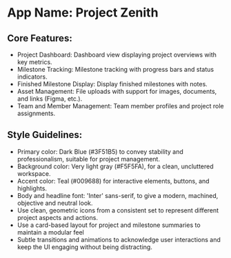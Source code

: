 # **App Name**: Project Zenith

## Core Features:

- Project Dashboard: Dashboard view displaying project overviews with key metrics.
- Milestone Tracking: Milestone tracking with progress bars and status indicators.
- Finished Milestone Display: Display finished milestones with notes.
- Asset Management: File uploads with support for images, documents, and links (Figma, etc.).
- Team and Member Management: Team member profiles and project role assignments.

## Style Guidelines:

- Primary color: Dark Blue (#3F51B5) to convey stability and professionalism, suitable for project management.
- Background color: Very light gray (#F5F5FA), for a clean, uncluttered workspace.
- Accent color: Teal (#009688) for interactive elements, buttons, and highlights.
- Body and headline font: 'Inter' sans-serif, to give a modern, machined, objective and neutral look.
- Use clean, geometric icons from a consistent set to represent different project aspects and actions.
- Use a card-based layout for project and milestone summaries to maintain a modular feel
- Subtle transitions and animations to acknowledge user interactions and keep the UI engaging without being distracting.